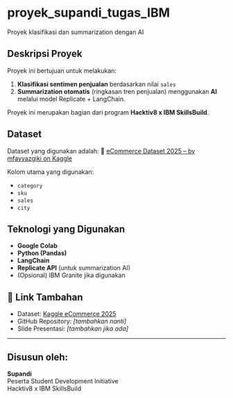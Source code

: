 # proyek_supandi_tugas_IBM
 Proyek klasifikasi dan summarization dengan AI

##  Deskripsi Proyek
Proyek ini bertujuan untuk melakukan:
1. **Klasifikasi sentimen penjualan** berdasarkan nilai `sales`
2. **Summarization otomatis** (ringkasan tren penjualan) menggunakan **AI** melalui model Replicate + LangChain.

Proyek ini merupakan bagian dari program **Hacktiv8 x IBM SkillsBuild**.

## Dataset

Dataset yang digunakan adalah:
📎 [eCommerce Dataset 2025 – by mfayyazgiki on Kaggle](https://www.kaggle.com/datasets/mfayyazgiki/ecommerce)

Kolom utama yang digunakan:
- `category`
- `sku`
- `sales`
- `city`

## Teknologi yang Digunakan

- **Google Colab**  
- **Python (Pandas)**  
- **LangChain**  
- **Replicate API** (untuk summarization AI)  
- (Opsional) IBM Granite jika digunakan  

## 🔗 Link Tambahan

- Dataset: [Kaggle eCommerce 2025](https://www.kaggle.com/datasets/mfayyazgiki/ecommerce)
- GitHub Repository: _[tambahkan nanti]_  
- Slide Presentasi: _[tambahkan jika ada]_  

---

## Disusun oleh:
**Supandi**  
Peserta Student Development Initiative  
Hacktiv8 x IBM SkillsBuild

